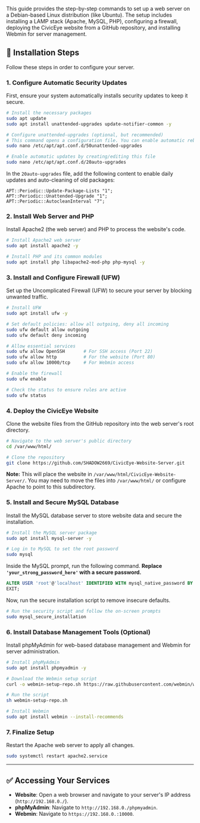 This guide provides the step-by-step commands to set up a web server on a Debian-based Linux distribution (like Ubuntu). The setup includes installing a LAMP stack (Apache, MySQL, PHP), configuring a firewall, deploying the CivicEye website from a GitHub repository, and installing Webmin for server management.

## 🚀 Installation Steps

Follow these steps in order to configure your server.

### 1\. Configure Automatic Security Updates

First, ensure your system automatically installs security updates to keep it secure.

```bash
# Install the necessary packages
sudo apt update
sudo apt install unattended-upgrades update-notifier-common -y

# Configure unattended-upgrades (optional, but recommended)
# This command opens a configuration file. You can enable automatic reboots if needed.
sudo nano /etc/apt/apt.conf.d/50unattended-upgrades

# Enable automatic updates by creating/editing this file
sudo nano /etc/apt/apt.conf.d/20auto-upgrades
```

In the `20auto-upgrades` file, add the following content to enable daily updates and auto-cleaning of old packages:

```
APT::Periodic::Update-Package-Lists "1";
APT::Periodic::Unattended-Upgrade "1";
APT::Periodic::AutocleanInterval "7";
```

### 2\. Install Web Server and PHP

Install Apache2 (the web server) and PHP to process the website's code.

```bash
# Install Apache2 web server
sudo apt install apache2 -y

# Install PHP and its common modules
sudo apt install php libapache2-mod-php php-mysql -y
```

### 3\. Install and Configure Firewall (UFW)

Set up the Uncomplicated Firewall (UFW) to secure your server by blocking unwanted traffic.

```bash
# Install UFW
sudo apt install ufw -y

# Set default policies: allow all outgoing, deny all incoming
sudo ufw default allow outgoing
sudo ufw default deny incoming

# Allow essential services
sudo ufw allow OpenSSH       # For SSH access (Port 22)
sudo ufw allow http          # For the website (Port 80)
sudo ufw allow 10000/tcp     # For Webmin access

# Enable the firewall
sudo ufw enable

# Check the status to ensure rules are active
sudo ufw status
```

### 4\. Deploy the CivicEye Website

Clone the website files from the GitHub repository into the web server's root directory.

```bash
# Navigate to the web server's public directory
cd /var/www/html/

# Clone the repository
git clone https://github.com/SHADOW2669/CivicEye-Website-Server.git
```

**Note:** This will place the website in `/var/www/html/CivicEye-Website-Server/`. You may need to move the files into `/var/www/html/` or configure Apache to point to this subdirectory.

### 5\. Install and Secure MySQL Database

Install the MySQL database server to store website data and secure the installation.

```bash
# Install the MySQL server package
sudo apt install mysql-server -y

# Log in to MySQL to set the root password
sudo mysql
```

Inside the MySQL prompt, run the following command. **Replace `'your_strong_password_here'` with a secure password.**

```sql
ALTER USER 'root'@'localhost' IDENTIFIED WITH mysql_native_password BY 'your_strong_password_here';
EXIT;
```

Now, run the secure installation script to remove insecure defaults.

```bash
# Run the security script and follow the on-screen prompts
sudo mysql_secure_installation
```

### 6\. Install Database Management Tools (Optional)

Install phpMyAdmin for web-based database management and Webmin for server administration.

```bash
# Install phpMyAdmin
sudo apt install phpmyadmin -y

# Download the Webmin setup script
curl -o webmin-setup-repo.sh https://raw.githubusercontent.com/webmin/webmin/master/webmin-setup-repo.sh

# Run the script
sh webmin-setup-repo.sh

# Install Webmin
sudo apt install webmin --install-recommends
```

### 7\. Finalize Setup

Restart the Apache web server to apply all changes.

```bash
sudo systemctl restart apache2.service
```

-----

## ✅ Accessing Your Services

  * **Website**: Open a web browser and navigate to your server's IP address (`http://192.168.0./`).
  * **phpMyAdmin**: Navigate to `http://192.168.0./phpmyadmin`.
  * **Webmin**: Navigate to `https://192.168.0.:10000`.
